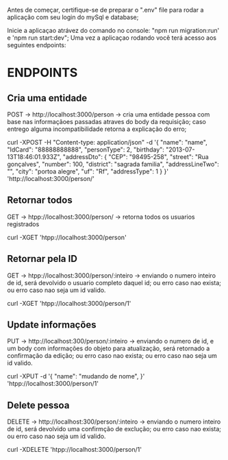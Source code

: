 Antes de começar, certifique-se de preparar o ".env" file para rodar a aplicação com seu login do mySql e database;

Inicie a aplicaçao atrávez do comando no console: "npm run migration:run' e 'npm run start:dev";
Uma vez a aplicaçao rodando você terá acesso aos seguintes endpoints:

# ENDPOINTS

## Cria uma entidade
POST -> http://localhost:3000/person -> cria uma entidade pessoa com base nas informaçãoes passadas atraves do body da requisição; caso entrego alguma incompatibilidade retorna a explicação do erro;

curl -XPOST -H "Content-type: application/json" -d '{ "name": "name", "IdCard": "88888888888", "personType": 2, "birthday": "2013-07-13T18:46:01.933Z", "addressDto": { "CEP": "98495-258", "street": "Rua gonçalves", "number": 100, "district": "sagrada familia", "addressLineTwo": "", "city": "portoa alegre", "uf": "Rf", "addressType": 1 } }' 'http://localhost:3000/person/'


## Retornar todos
GET -> htpp://localhost:3000/person/ -> retorna todos os usuarios registrados

curl -XGET 'htpp://localhost:3000/person'

## Retornar pela ID
GET -> htpp://localhost:3000/person/:inteiro -> enviando o numero inteiro de id, será devolvido o usuario completo daquel id; ou erro caso nao exista; ou erro caso nao seja um id valido.

curl -XGET 'htpp://localhost:3000/person/1'

## Update informações
PUT -> http://localhost:300/person/:inteiro -> enviando o numero de id, e um body com informações do objeto para atualização, será retornado a confirmação da edição; ou erro caso nao exista; ou erro caso nao seja um id valido.

curl -XPUT -d '{ "name": "mudando de nome", }' 'htpp://localhost:3000/person/1'

## Delete pessoa
DELETE -> http://localhost:300/person/:inteiro -> enviando o numero inteiro de id, será devolvido uma confirmção de exclução; ou erro caso nao exista; ou erro caso nao seja um id valido.

curl -XDELETE 'htpp://localhost:3000/person/1'

